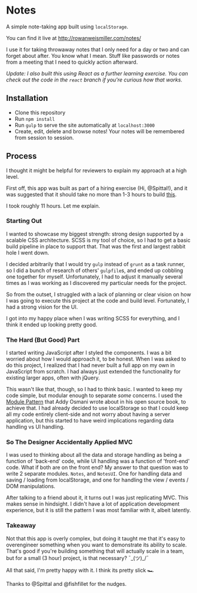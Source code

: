 # Notes

A simple note-taking app built using `localStorage`.

You can find it live at http://rowanweismiller.com/notes/

I use it for taking throwaway notes that I only need for a day or two and
can forget about after. You know what I mean. Stuff like passwords or notes from
a meeting that I need to quickly action afterward.

_Update: I also built this using React as a further learning exercise. You can
check out the code in the `react` branch if you're curious how that works._

## Installation

- Clone this repository
- Run `npm install`
- Run `gulp` to serve the site automatically at `localhost:3000`
- Create, edit, delete and browse notes! Your notes will be remembered from session to session.

## Process

I thought it might be helpful for reviewers to explain my approach at a high level.

First off, this app was built as part of a hiring exercise (Hi, @Spittal!), and
it was suggested that it should take no more than 1-3 hours to build [this](https://gist.github.com/Spittal/6b960612460753fd81c7).

I took roughly 11 hours. Let me explain.

### Starting Out

I wanted to showcase my biggest strength: strong design supported by a scalable
CSS architecture. SCSS is my tool of choice, so I had to get a basic build pipeline
in place to support that. That was the first and largest rabbit hole I went down.

I decided arbitrarily that I would try `gulp` instead of `grunt` as a task runner,
so I did a bunch of research of others' `gulpfile`s, and ended up cobbling one
together for myself. Unfortunately, I had to adjust it manually several times as
I was working as I discovered my particular needs for the project.

So from the outset, I struggled with a lack of planning or clear vision on how I
was going to execute this project at the code and build level. Fortunately, I
had a strong vision for the UI.

I got into my happy place when I was writing SCSS for everything, and I think it
ended up looking pretty good.

### The Hard (But Good) Part

I started writing JavaScript after I styled the components. I was a bit worried
about how I would approach it, to be honest. When I was asked to do this project,
I realized that I had never built a full app on my own in JavaScript from scratch.
I had always just extended the functionality for existing larger apps, often
with jQuery.

This wasn't like that, though, so I had to think basic. I wanted to keep my code
simple, but modular enough to separate _some_ concerns. I used the [Module Pattern](https://addyosmani.com/resources/essentialjsdesignpatterns/book/#modulepatternjavascript)
that Addy Osmani wrote about in his open source book, to achieve that.
I had already decided to use localStorage so that I could keep all my code
entirely client-side and not worry about having a server application, but this
started to have weird implications regarding data handling vs UI handling.

### So The Designer Accidentally Applied MVC

I was used to thinking about all the data and storage handling as being a
function of 'back-end' code, while UI handling was a function of 'front-end' code.
What if both are on the front end? My answer to that question was to write 2
separate modules. `Notes`, and `NotesUI`. One for handling data and saving / loading
from localStorage, and one for handling the view / events / DOM manipulations.

After talking to a friend about it, it turns out I was just replicating MVC.
This makes sense in hindsight. I didn't have a lot of application development
experience, but it is still the pattern I was most familiar with it, albeit
latently.

### Takeaway

Not that this app is overly complex, but doing it taught me that it's easy to
overengineer something when you want to demonstrate its ability to scale. That's
good if you're building something that will actually scale in a team, but for a
small (3 hour) project, is that necessary? ¯\_(ツ)_/¯

All that said, I'm pretty happy with it. I think its pretty slick 🏎

Thanks to @Spittal and @fishfillet for the nudges.